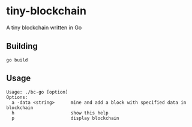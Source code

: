 # tiny-blockchain

A tiny blockchain written in Go

## Building

```
go build
```

## Usage

```
Usage: ./bc-go [option]
Options:
  a -data <string>      mine and add a block with specified data in blockchain
  h                     show this help
  p                     display blockchain
```
